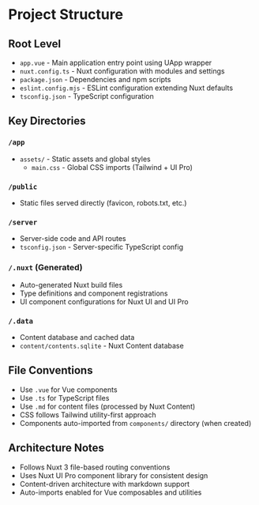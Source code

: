 # Project Structure

## Root Level

- `app.vue` - Main application entry point using UApp wrapper
- `nuxt.config.ts` - Nuxt configuration with modules and settings
- `package.json` - Dependencies and npm scripts
- `eslint.config.mjs` - ESLint configuration extending Nuxt defaults
- `tsconfig.json` - TypeScript configuration

## Key Directories

### `/app`

- `assets/` - Static assets and global styles
  - `main.css` - Global CSS imports (Tailwind + UI Pro)

### `/public`

- Static files served directly (favicon, robots.txt, etc.)

### `/server`

- Server-side code and API routes
- `tsconfig.json` - Server-specific TypeScript config

### `/.nuxt` (Generated)

- Auto-generated Nuxt build files
- Type definitions and component registrations
- UI component configurations for Nuxt UI and UI Pro

### `/.data`

- Content database and cached data
- `content/contents.sqlite` - Nuxt Content database

## File Conventions

- Use `.vue` for Vue components
- Use `.ts` for TypeScript files
- Use `.md` for content files (processed by Nuxt Content)
- CSS follows Tailwind utility-first approach
- Components auto-imported from `components/` directory (when created)

## Architecture Notes

- Follows Nuxt 3 file-based routing conventions
- Uses Nuxt UI Pro component library for consistent design
- Content-driven architecture with markdown support
- Auto-imports enabled for Vue composables and utilities
